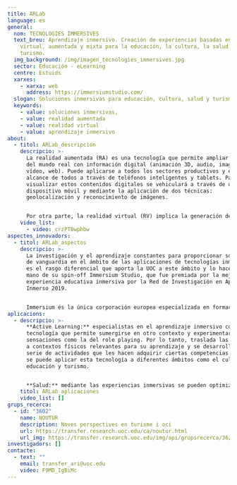 ```yaml
---
title: ARLab
language: es
general:
  nom: TECNOLOGIES IMMERSIVES
  text_breu: Aprendizaje inmersivo. Creación de experiencias basadas en realidad
    virtual, aumentada y mixta para la educación, la cultura, la salud y el
    turismo.
  img_background: /img/imagen_tecnologies_immersives.jpg
  sector: Educación - eLearning
  centre: Estuids
  xarxes:
    - xarxa: web
      address: https://immersiumstudio.com/
  slogan: Soluciones inmersivas para educación, cultura, salud y turismo
  keywords:
    - value: soluciones inmersivas,
    - value: realidad aumentada
    - value: realidad virtual
    - value: aprendizaje inmersivo
about:
  - titol: ARLab_descripcion
    descripcio: >-
      La realidad aumentada (RA) es una tecnología que permite ampliar la visión
      del mundo real con información digital (animación 3D, audio, imagen,
      vídeo, web). Puede aplicarse a todos los sectores productivos y está al
      alcance de todos a través de teléfonos inteligentes y tablets. Para
      visualizar estos contenidos digitales se vehiculará a través de un
      dispositivo móvil y mediante la aplicación de dos técnicas:
      geolocalización y reconocimiento de imágenes. 


      Por otra parte, la realidad virtual (RV) implica la generación de entornos 3D con apariencia real o vídeos 360 que permiten al usuario interactuar a través de un dispositivo (gafas o casco de realidad virtual). La UOC se ha especializado en la creación de experiencias basadas en realidad virtual, aumentada y mixta, especialmente en los ámbitos de la educación, la salud, la cultura y el turismo.
    video_list:
      - video: crzPTBwphbw
aspectes_innovadors:
  - titol: ARLab_aspectos
    descripcio: >-
      La investigación y el aprendizaje constantes para proporcionar soluciones
      de vanguardia en el ámbito de las aplicaciones de tecnologías inmersivas
      es el rasgo diferencial que aporta la UOC a este ámbito y lo hace de la
      mano de su spin-off Immersium Studio, que fue premiada por la mejor
      experiencia educativa inmersiva por la Red de Investigación en Aprendizaje
      Inmerso 2019. 


      Immersium és la única corporación europea especializada en formación de vídeo interactivo inmersivo e interactivo y la UOC garantiza la calidad pedagógica de las experiencias inmersivas.
aplicacions:
  - descripcio: >-
      **Active Learning:** especialistas en el aprendizaje inmersivo como una
      tecnología que permite sumergirse en otro contexto y experimentar
      sensaciones como la del role playing. Por lo tanto, traslada las personas
      a contextos físicos relevantes para su aprendizaje y se desarrollan una
      serie de actividades que les hacen adquirir ciertas competencias. Asimismo
      se puede aplicar esta tecnología a diferentes ámbitos como el cultural,
      educación y turismo.


      **Salud:** mediante las experiencias inmersivas se pueden optimizar varios procesos y actividades relacionados con los servicios sanitarios, tales como la formación de profesionales de la salud, la mejora de la empatía y de la relación médico-paciente, y la reducción de la percepción del dolor crónico o agudo. Esto nos ofrece altas potencialidades, especialmente en el ámbito de la formación de profesionales médicos, para que podamos reducir a cero las consecuencias negativas de los errores cometidos en periodos formativos, al tiempo que este error se convierte automáticamente en una oportunidad de hacerlo mejor en la vida real.
    titol: ARLab_aplicaciones
    video_list: []
grups_recerca:
  - id: "3602"
    name: NOUTUR
    description: Noves perspectives en turisme i oci
    url: https://transfer.research.uoc.edu/ca/noutur.html
    url_img: https://transfer.research.uoc.edu/img/api/grupsrecerca/36/image/1594109415142
investigadors: []
contacte:
  - text: ""
    email: transfer_ari@uoc.edu
    video: F9MD_IgBiMc
---
```

